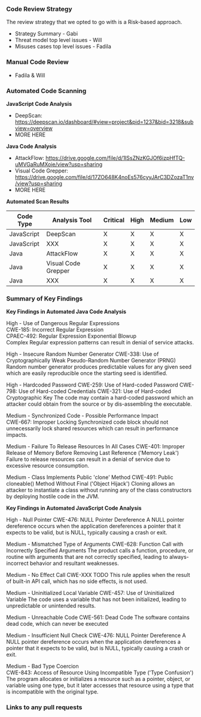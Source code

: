 ### Code Review Strategy 
The review strategy that we opted to go with is a Risk-based approach.
  * Strategy Summary - Gabi  
  * Threat model top level issues - Will
  * Misuses cases top level issues - Fadila

### Manual Code Review
  * Fadila & Will
  
### Automated Code Scanning
  
**JavaScript Code Analysis**
* DeepScan: https://deepscan.io/dashboard/#view=project&pid=1237&bid=3218&subview=overview
* MORE HERE

**Java Code Analysis**
* AttackFlow: https://drive.google.com/file/d/1ISsZNzKGJOf6izpHfTQ-uMVGaRuMXoie/view?usp=sharing
* Visual Code Grepper: https://drive.google.com/file/d/17ZO648K4noEs576cyyJArC3DZozaT1nv/view?usp=sharing
* MORE HERE

**Automated Scan Results**

| Code Type | Analysis Tool | Critical | High | Medium | Low |
| --- | --- | --- | --- | --- | --- |
| JavaScript | DeepScan | X | X | X | X |
| JavaScript | XXX | X | X | X | X |
| Java | AttackFlow | X | X | X | X |
| Java | Visual Code Grepper | X | X | X | X |
| Java | XXX | X | X | X | X |

### Summary of Key Findings

**Key Findings in Automated Java Code Analysis**

High - Use of Dangerous Regular Expressions  
CWE-185: Incorrect Regular Expression  
CPAEC-492: Regular Expression Exponential Blowup  
Complex Regular expression patterns can result in denial of service attacks.

High - Insecure Random Number Generator
CWE-338: Use of Cryptographically Weak Pseudo-Random Number Generator (PRNG)
Random number generator produces predictable values for any given seed which are easily reproducible once the starting seed is identified.

High - Hardcoded Password
CWE-259: Use of Hard-coded Password
CWE-798: Use of Hard-coded Credentials
CWE-321: Use of Hard-coded Cryptographic Key
The code may contain a hard-coded password which an attacker could obtain from the source or by dis-assembling the executable.

Medium - Synchronized Code - Possible Performance Impact		
CWE-667: Improper Locking
Synchronized code block should not unnecessarily lock shared resources which can result in performance impacts.

Medium - Failure To Release Resources In All Cases
CWE-401: Improper Release of Memory Before Removing Last Reference ('Memory Leak')
Failure to release resources can result in a denial of service due to excessive resource consumption.

Medium - Class Implements Public 'clone' Method
CWE-491: Public cloneable() Method Without Final ('Object Hijack')
Cloning allows an attacker to instantiate a class without running any of the class constructors by deploying hostile code in the JVM.

**Key Findings in Automated JavaScript Code Analysis**

High - Null Pointer
CWE-476: NULL Pointer Dereference
A NULL pointer dereference occurs when the application dereferences a pointer that it expects to be valid, but is NULL, typically causing a crash or exit.

Medium - Mismatched Type of Arguments
CWE-628: Function Call with Incorrectly Specified Arguments
The product calls a function, procedure, or routine with arguments that are not correctly specified, leading to always-incorrect behavior and resultant weaknesses.

Medium - No Effect Call
CWE-XXX TODO
This rule applies when the result of built-in API call, which has no side effects, is not used.

Medium - Uninitialized Local Variable
CWE-457: Use of Uninitialized Variable
The code uses a variable that has not been initialized, leading to unpredictable or unintended results.

Medium - Unreachable Code
CWE-561: Dead Code
The software contains dead code, which can never be executed

Medium - Insufficient Null Check
CWE-476: NULL Pointer Dereference
A NULL pointer dereference occurs when the application dereferences a pointer that it expects to be valid, but is NULL, typically causing a crash or exit.

Medium - Bad Type Coercion	
CWE-843: Access of Resource Using Incompatible Type ('Type Confusion')
The program allocates or initializes a resource such as a pointer, object, or variable using one type, but it later accesses that resource using a type that is incompatible with the original type.

### Links to any pull requests

